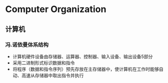 # Computer Organization

## 计算机

### 冯.诺依曼体系结构

* 计算机硬件设备由存储器、运算器、控制器、输入设备、输出设备5部分
* 采用二进制形式标识数据和指令
* 将程序（数据和指令序列）预先存放在主存储器中，使计算机在工作时能够自动、高速从存储器中取出指令并执行

